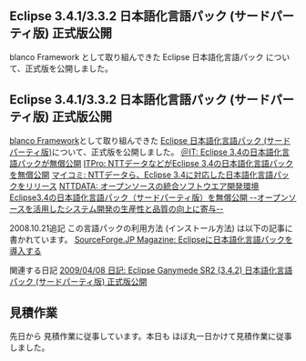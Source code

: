 ## Eclipse 3.4.1/3.3.2 日本語化言語パック (サードパーティ版) 正式版公開

blanco Framework として取り組んできた Eclipse 日本語化言語パック について、正式版を公開しました。






## Eclipse  3.4.1/3.3.2 日本語化言語パック (サードパーティ版) 正式版公開


[blanco Framework](http://www.igapyon.jp/blanco/blanco.ja.html)として取り組んできた [Eclipse 日本語化言語パック (サードパーティ版)](http://www.igapyon.jp/blanco/nlpack/eclipse/)について、正式版を公開しました。
[＠IT: Eclipse 3.4の日本語化言語パックが無償公開](http://www.atmarkit.co.jp/news/200810/16/eclipse.html)
  [ITPro: NTTデータなどがEclipse 3.4の日本語化言語パックを無償公開](http://itpro.nikkeibp.co.jp/article/NEWS/20081016/317122/)
  [マイコミ: NTTデータら、Eclipse 3.4に対応した日本語化言語パックをリリース](http://journal.mycom.co.jp/news/2008/10/16/041/)
  [NTTDATA: オープンソースの統合ソフトウエア開発環境Eclipse3.4の日本語化言語パック（サードパーティ版）を無償公開 --オープンソースを活用したシステム開発の生産性と品質の向上に寄与--](http://www.nttdata.co.jp/release/2008/101600.html)


2008.10.21追記 この言語パックの利用方法 (インストール方法) は以下の記事に書かれています。
[SourceForge.JP Magazine: Eclipseに日本語化言語パックを導入する](http://sourceforge.jp/magazine/08/10/20/0936240)


関連する日記
[2009/04/08 日記: Eclipse Ganymede SR2 (3.4.2) 日本語化言語パック (サードパーティ版) 正式版公開](../2009/ig090408.html)


## 見積作業


先日から 見積作業に従事しています。本日も ほぼ丸一日かけて見積作業に従事しました。